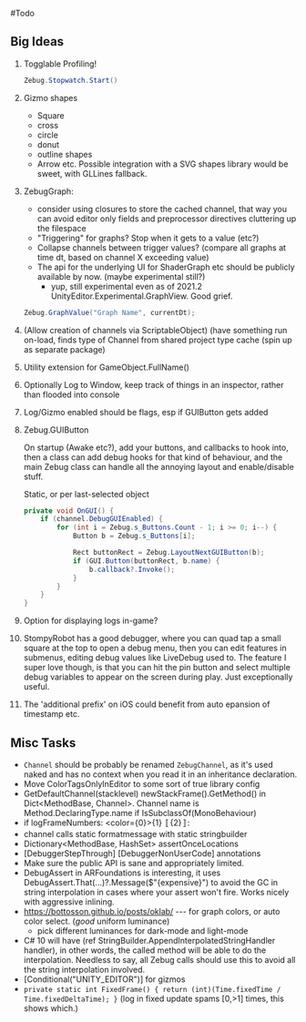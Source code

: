﻿#Todo

## Big Ideas

1)  Togglable Profiling!
    ```C#
    Zebug.Stopwatch.Start()
    ```

2) Gizmo shapes
   * Square
   * cross
   * circle
   * donut
   * outline shapes
   * Arrow etc.
    Possible integration with a SVG shapes library would be sweet, with GLLines fallback. 

3) ZebugGraph:
    * consider using closures to store the cached channel, that way you can avoid editor only fields and preprocessor directives cluttering up the filespace
    * "Triggering" for graphs? Stop when it gets to a value (etc?)
    * Collapse channels between trigger values? (compare all graphs at time dt, based on channel X exceeding value)
    * The api for the underlying UI for ShaderGraph etc should be publicly available by now. (maybe experimental still?)
        * yup, still experimental even as of 2021.2 UnityEditor.Experimental.GraphView. Good grief.

    ```C#
    Zebug.GraphValue("Graph Name", currentDt);
    ```

4) (Allow creation of channels via ScriptableObject) (have something run on-load, finds type of Channel
    from shared project type cache (spin up as separate package)

5)  Utility extension for GameObject.FullName()

6)  Optionally Log to Window, keep track of things in an inspector, rather than flooded into console

7)  Log/Gizmo enabled should be flags, esp if GUIButton gets added

8)  Zebug.GUIButton
    
    On startup (Awake etc?), add your buttons, and callbacks to hook into, then a class can add debug hooks
    for that kind of behaviour, and the main Zebug class can handle all the annoying layout
    and enable/disable stuff.

    Static, or per last-selected object

    ```C#
    private void OnGUI() {
        if (channel.DebugGUIEnabled) {
            for (int i = Zebug.s_Buttons.Count - 1; i >= 0; i--) {
                Button b = Zebug.s_Buttons[i];
    
                Rect buttonRect = Zebug.LayoutNextGUIButton(b);
                if (GUI.Button(buttonRect, b.name) {
                    b.callback?.Invoke();
                }
            }
        }
    }
    ```
 9) Option for displaying logs in-game?
     
 10) StompyRobot has a good debugger, where you can quad tap a small square at the top to open a 
     debug menu, then you can edit features in submenus, editing debug values like LiveDebug used 
     to. The feature I super love though, is that you can hit the pin button and select multiple 
     debug variables to appear on the screen during play. Just exceptionally useful.
     
 11) The 'additional prefix' on iOS could benefit from auto epansion of timestamp etc.

## Misc Tasks
* `Channel` should be probably be renamed `ZebugChannel`, as it's used naked and
  has no context when you read it in an inheritance declaration.
* Move ColorTagsOnlyInEditor to some sort of true library config
* GetDefaultChannel(stacklevel) newStackFrame().GetMethod() in Dict<MethodBase, Channel>.
Channel name is Method.DeclaringType.name if IsSubclassOf(MonoBehaviour)
* if logFrameNumbers: <color={0}>{1}</color> 〚{2}〛: 
* channel calls static formatmessage with static stringbuilder
* Dictionary<MethodBase, HashSet<ILOffset>> assertOnceLocations
* [DebuggerStepThrough] [DebuggerNonUserCode] annotations
* Make sure the public API is sane and appropriately limited.
* DebugAssert in ARFoundations is interesting, it uses DebugAssert.That(...)?.Message($"{expensive}")
  to avoid the GC in string interpolation in cases where your assert won't fire. Works nicely with aggressive
  inlining.
* https://bottosson.github.io/posts/oklab/ --- for graph colors, or auto color select. (_good_ uniform luminance)
  - pick different luminances for dark-mode and light-mode 
* C# 10 will have (ref StringBuilder.AppendInterpolatedStringHandler handler), in other words, the called method will be able 
  to do the interpolation. Needless to say, all Zebug calls should use this to avoid all the string interpolation involved.
* [Conditional("UNITY_EDITOR")] for gizmos
* `private static int FixedFrame() { return (int)(Time.fixedTime / Time.fixedDeltaTime); }` (log in fixed update spams [0,>1] times, this shows which.)
